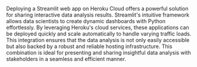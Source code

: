 Deploying a Streamlit web app on Heroku Cloud offers a powerful solution for sharing interactive data analysis results. Streamlit's intuitive framework allows data scientists to create dynamic dashboards with Python effortlessly. By leveraging Heroku's cloud services, these applications can be deployed quickly and scale automatically to handle varying traffic loads. This integration ensures that the data analysis is not only easily accessible but also backed by a robust and reliable hosting infrastructure. This combination is ideal for presenting and sharing insightful data analysis with stakeholders in a seamless and efficient manner.
